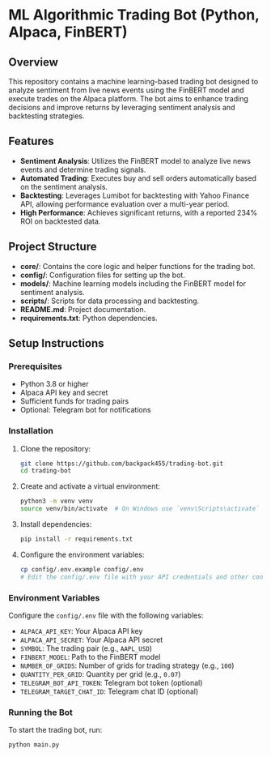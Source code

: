 # ML Algorithmic Trading Bot (Python, Alpaca, FinBERT)

## Overview

This repository contains a machine learning-based trading bot designed to analyze sentiment from live news events using the FinBERT model and execute trades on the Alpaca platform. The bot aims to enhance trading decisions and improve returns by leveraging sentiment analysis and backtesting strategies.

## Features

- **Sentiment Analysis**: Utilizes the FinBERT model to analyze live news events and determine trading signals.
- **Automated Trading**: Executes buy and sell orders automatically based on the sentiment analysis.
- **Backtesting**: Leverages Lumibot for backtesting with Yahoo Finance API, allowing performance evaluation over a multi-year period.
- **High Performance**: Achieves significant returns, with a reported 234% ROI on backtested data.

## Project Structure

- **core/**: Contains the core logic and helper functions for the trading bot.
- **config/**: Configuration files for setting up the bot.
- **models/**: Machine learning models including the FinBERT model for sentiment analysis.
- **scripts/**: Scripts for data processing and backtesting.
- **README.md**: Project documentation.
- **requirements.txt**: Python dependencies.

## Setup Instructions

### Prerequisites

- Python 3.8 or higher
- Alpaca API key and secret
- Sufficient funds for trading pairs
- Optional: Telegram bot for notifications

### Installation

1. Clone the repository:
    ```sh
    git clone https://github.com/backpack455/trading-bot.git
    cd trading-bot
    ```

2. Create and activate a virtual environment:
    ```sh
    python3 -m venv venv
    source venv/bin/activate  # On Windows use `venv\Scripts\activate`
    ```

3. Install dependencies:
    ```sh
    pip install -r requirements.txt
    ```

4. Configure the environment variables:
    ```sh
    cp config/.env.example config/.env
    # Edit the config/.env file with your API credentials and other configurations
    ```

### Environment Variables

Configure the `config/.env` file with the following variables:
- `ALPACA_API_KEY`: Your Alpaca API key
- `ALPACA_API_SECRET`: Your Alpaca API secret
- `SYMBOL`: The trading pair (e.g., `AAPL_USD`)
- `FINBERT_MODEL`: Path to the FinBERT model
- `NUMBER_OF_GRIDS`: Number of grids for trading strategy (e.g., `100`)
- `QUANTITY_PER_GRID`: Quantity per grid (e.g., `0.07`)
- `TELEGRAM_BOT_API_TOKEN`: Telegram bot token (optional)
- `TELEGRAM_TARGET_CHAT_ID`: Telegram chat ID (optional)

### Running the Bot

To start the trading bot, run:
```sh
python main.py
